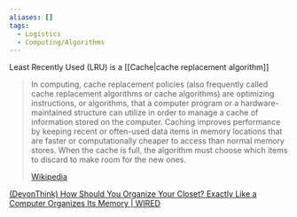 ```yaml
---
aliases: []
tags:
  - Logistics
  - Computing/Algorithms
---
```


Least Recently Used (LRU) is a [[Cache|cache replacement algorithm]]

> In computing, cache replacement policies (also frequently called cache replacement algorithms or cache algorithms) are optimizing instructions, or algorithms, that a computer program or a hardware-maintained structure can utilize in order to manage a cache of information stored on the computer. Caching improves performance by keeping recent or often-used data items in memory locations that are faster or computationally cheaper to access than normal memory stores. When the cache is full, the algorithm must choose which items to discard to make room for the new ones.
>
> [Wikipedia](https://en.wikipedia.org/wiki/Cache%20replacement%20policies)


[(DevonThink) How Should You Organize Your Closet? Exactly Like a Computer Organizes Its Memory | WIRED](x-devonthink-item://D9403DA5-A232-45B3-BEDC-CB8A7F6E1701)  

